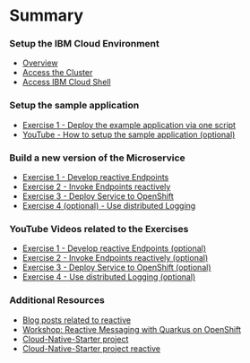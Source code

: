# Summary

<!-- Rules of SUMMARY.md are here: https://docs.gitbook.com/integrations/github/content-configuration#summary -->
<!-- All headings MUST be THREE hashmarks (###) -->
<!-- Indented bullets (4 spaces) will make the first line be a section -->

### Setup the IBM Cloud Environment

* [Overview](pre-work/README.md)
* [Access the Cluster](pre-work/CLOUD_ACCOUNT.md)
* [Access IBM Cloud Shell](pre-work/CLOUD_SHELL.md)

### Setup the sample application

* [Exercise 1 - Deploy the example application via one script](exercise-01/README.md)
* [YouTube - How to setup the sample application (optional)](https://suedbroecker.net/2020/05/26/how-to-setup-the-reactive-cloud-native-starter-sample-application-on-openshift-in-ibm-cloud/)

### Build a new version of the Microservice

* [Exercise 1 - Develop reactive Endpoints](exercise-02/README.md)
* [Exercise 2 - Invoke Endpoints reactively](exercise-03/README.md)
* [Exercise 3 - Deploy Service to OpenShift](exercise-04/README.md)
* [Exercise 4 (optional) - Use distributed Logging](exercise-05/README.md)

### YouTube Videos related to the Exercises

* [Exercise 1 - Develop reactive Endpoints (optional)](https://suedbroecker.net/2020/06/10/develop-reactive-endpoints-with-quarkus/)
* [Exercise 2 - Invoke Endpoints reactively (optional)](https://suedbroecker.net/2020/06/15/invoke-reactive-endpoints-with-quarkus/)
* [Exercise 3 - Deploy Service to OpenShift (optional)](https://suedbroecker.net/2020/06/17/deploy-a-microservice-to-openshift/)
* [Exercise 4 - Use distributed Logging (optional)](https://suedbroecker.net/2020/06/18/use-distributed-logging-for-mircoservices/)

### Additional Resources

* [Blog posts related to reactive](https://github.com/IBM/cloud-native-starter/tree/master/reactive#blogs)
* [Workshop: Reactive Messaging with Quarkus on OpenShift](https://github.com/IBM/workshop-quarkus-openshift-reactive-messaging)
* [Cloud-Native-Starter project](https://github.com/IBM/cloud-native-starter)
* [Cloud-Native-Starter project reactive](https://github.com/IBM/cloud-native-starter/tree/master/reactive)

